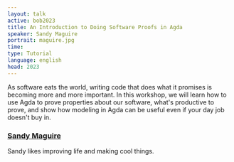 ```yaml
---
layout: talk
active: bob2023
title: An Introduction to Doing Software Proofs in Agda
speaker: Sandy Maguire
portrait: maguire.jpg
time: 
type: Tutorial
language: english
head: 2023
---
```


As software eats the world, writing code that does what it promises is
becoming more and more important. In this workshop, we will learn how
to use Agda to prove properties about our software, what's productive
to prove, and show how modeling in Agda can be useful even if your day
job doesn't buy in.


### [Sandy Maguire](https://reasonablypolymorphic.com/)

Sandy likes improving life and making cool things.
